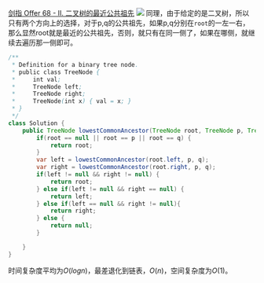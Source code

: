[剑指 Offer 68 - II. 二叉树的最近公共祖先](https://leetcode-cn.com/problems/er-cha-shu-de-zui-jin-gong-gong-zu-xian-lcof/)
![](https://img2022.cnblogs.com/blog/2272548/202202/2272548-20220202232538510-742011153.png)
同理，由于给定的是二叉树，所以只有两个方向上的选择，对于p,q的公共祖先，如果p,q分别在`root`的一左一右，那么显然root就是最近的公共祖先，否则，就只有在同一侧了，如果在哪侧，就继续去遍历那一侧即可。
```java
/**
 * Definition for a binary tree node.
 * public class TreeNode {
 *     int val;
 *     TreeNode left;
 *     TreeNode right;
 *     TreeNode(int x) { val = x; }
 * }
 */
class Solution {
    public TreeNode lowestCommonAncestor(TreeNode root, TreeNode p, TreeNode q) {
        if(root == null || root == p || root == q) {
            return root;
        }
        var left = lowestCommonAncestor(root.left, p, q);
        var right = lowestCommonAncestor(root.right, p, q);
        if(left != null && right != null) {
            return root;
        } else if(left != null && right == null) {
            return left;
        } else if(left == null && right != null){
            return right;
        } else {
            return null;
        }

    }
}
```
时间复杂度平均为$O(logn)$，最差退化到链表，$O(n)$，空间复杂度为$O(1)$。

